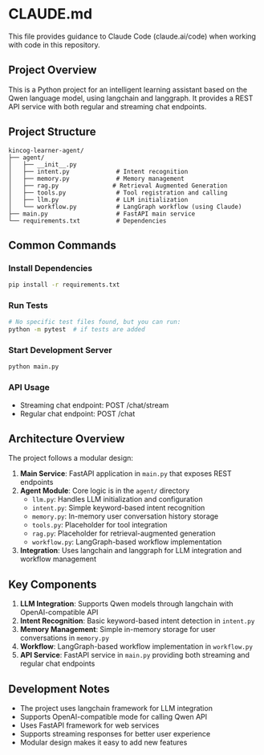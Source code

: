 # CLAUDE.md

This file provides guidance to Claude Code (claude.ai/code) when working with code in this repository.

## Project Overview

This is a Python project for an intelligent learning assistant based on the Qwen language model, using langchain and langgraph. It provides a REST API service with both regular and streaming chat endpoints.

## Project Structure

```
kincog-learner-agent/
├── agent/
│   ├── __init__.py
│   ├── intent.py             # Intent recognition
│   ├── memory.py             # Memory management
│   ├── rag.py               # Retrieval Augmented Generation
│   ├── tools.py              # Tool registration and calling
│   ├── llm.py                # LLM initialization
│   └── workflow.py           # LangGraph workflow (using Claude)
├── main.py                   # FastAPI main service
└── requirements.txt          # Dependencies
```

## Common Commands

### Install Dependencies
```bash
pip install -r requirements.txt
```

### Run Tests
```bash
# No specific test files found, but you can run:
python -m pytest  # if tests are added
```

### Start Development Server
```bash
python main.py
```

### API Usage
- Streaming chat endpoint: POST /chat/stream
- Regular chat endpoint: POST /chat

## Architecture Overview

The project follows a modular design:

1. **Main Service**: FastAPI application in `main.py` that exposes REST endpoints
2. **Agent Module**: Core logic is in the `agent/` directory
   - `llm.py`: Handles LLM initialization and configuration
   - `intent.py`: Simple keyword-based intent recognition
   - `memory.py`: In-memory user conversation history storage
   - `tools.py`: Placeholder for tool integration
   - `rag.py`: Placeholder for retrieval-augmented generation
   - `workflow.py`: LangGraph-based workflow implementation
3. **Integration**: Uses langchain and langgraph for LLM integration and workflow management

## Key Components

1. **LLM Integration**: Supports Qwen models through langchain with OpenAI-compatible API
2. **Intent Recognition**: Basic keyword-based intent detection in `intent.py`
3. **Memory Management**: Simple in-memory storage for user conversations in `memory.py`
4. **Workflow**: LangGraph-based workflow implementation in `workflow.py`
5. **API Service**: FastAPI service in `main.py` providing both streaming and regular chat endpoints

## Development Notes

- The project uses langchain framework for LLM integration
- Supports OpenAI-compatible mode for calling Qwen API
- Uses FastAPI framework for web services
- Supports streaming responses for better user experience
- Modular design makes it easy to add new features